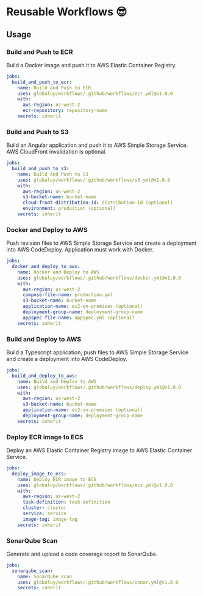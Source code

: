 # Reusable Workflows :sunglasses:

## Usage

### Build and Push to ECR

Build a Docker image and push it to AWS Elastic Container Registry.

```yaml
jobs:
  build_and_push_to_ecr:
    name: Build and Push to ECR
    uses: globaluy/workflows/.github/workflows/ecr.yml@v1.0.0
    with:
      aws-region: us-west-2
      ecr-repository: repository-name
    secrets: inherit
```

### Build and Push to S3

Build an Angular application and push it to AWS Simple Storage Service.
AWS CloudFront invalidation is optional.

```yaml
jobs:
  build_and_push_to_s3:
    name: Build and Push to S3
    uses: globaluy/workflows/.github/workflows/s3.yml@v1.0.0
    with:
      aws-region: us-west-2
      s3-bucket-name: bucket-name
      cloud-front-distribution-id: distribution-id (optional)
      environment: production (optional)
    secrets: inherit
```

### Docker and Deploy to AWS

Push revision files to AWS Simple Storage Service and create a deployment into AWS CodeDeploy.
Application must work with Docker.

```yaml
jobs:
  docker_and_deploy_to_aws:
    name: Docker and Deploy to AWS
    uses: globaluy/workflows/.github/workflows/docker.yml@v1.0.0
    with:
      aws-region: us-west-2
      compose-file-name: production.yml
      s3-bucket-name: bucket-name
      application-name: ec2-on-premises (optional)
      deployment-group-name: deployment-group-name
      appspec-file-name: appspec.yml (optional)
    secrets: inherit
```

### Build and Deploy to AWS

Build a Typescript application, push files to AWS Simple Storage Service and create a deployment into AWS CodeDeploy.

```yaml
jobs:
  build_and_deploy_to_aws:
    name: Build and Deploy to AWS
    uses: globaluy/workflows/.github/workflows/deploy.yml@v1.0.0
    with:
      aws-region: us-west-2
      s3-bucket-name: bucket-name
      application-name: ec2-on-premises (optional)
      deployment-group-name: deployment-group-name
    secrets: inherit
```

### Deploy ECR image to ECS

Deploy an AWS Elastic Container Registry image to AWS Elastic Container Service.

```yaml
jobs:
  deploy_image_to_ecs:
    name: Deploy ECR image to ECS
    uses: globaluy/workflows/.github/workflows/ecs.yml@v1.0.0
    with:
      aws-region: us-west-2
      task-definition: task-definition
      cluster: cluster
      service: service
      image-tag: image-tag
    secrets: inherit
```

### SonarQube Scan

Generate and upload a code coverage report to SonarQube.

```yaml
jobs:
  sonarqube_scan:
    name: SonarQube scan
    uses: globaluy/workflows/.github/workflows/sonar.yml@v1.0.0
    secrets: inherit
```
